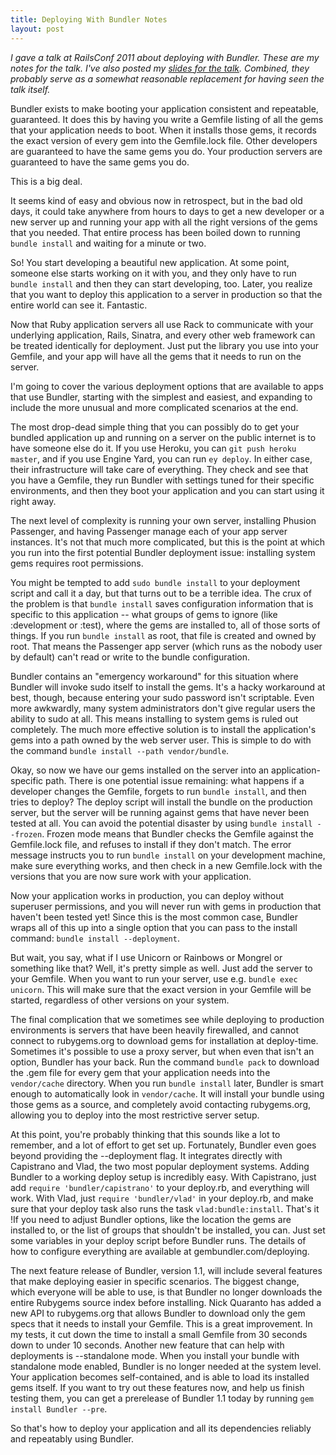 ```yaml
---
title: Deploying With Bundler Notes
layout: post
---
```

_I gave a talk at RailsConf 2011 about deploying with Bundler. These are my notes for the talk. I've also posted my [slides for the talk](/2011/06/11/deploying-with-bundler-slides). Combined, they probably serve as a somewhat reasonable replacement for having seen the talk itself._

Bundler exists to make booting your application consistent and repeatable, guaranteed. It does this by having you write a Gemfile listing of all the gems that your application needs to boot. When it installs those gems, it records the exact version of every gem into the Gemfile.lock file. Other developers are guaranteed to have the same gems you do. Your production servers are guaranteed to have the same gems you do.

This is a big deal.

It seems kind of easy and obvious now in retrospect, but in the bad old days, it could take anywhere from hours to days to get a new developer or a new server up and running your app with all the right versions of the gems that you needed. That entire process has been boiled down to running `bundle install` and waiting for a minute or two.

So! You start developing a beautiful new application. At some point, someone else starts working on it with you, and they only have to run `bundle install` and then they can start developing, too. Later, you realize that you want to deploy this application to a server in production so that the entire world can see it. Fantastic.

Now that Ruby application servers all use Rack to communicate with your underlying application, Rails, Sinatra, and every other web framework can be treated identically for deployment. Just put the library you use into your Gemfile, and your app will have all the gems that it needs to run on the server.

I'm going to cover the various deployment options that are available to apps that use Bundler, starting with the simplest and easiest, and expanding to include the more unusual and more complicated scenarios at the end.

The most drop-dead simple thing that you can possibly do to get your bundled application up and running on a server on the public internet is to have someone else do it. If you use Heroku, you can `git push heroku master`, and if you use Engine Yard, you can run `ey deploy`. In either case, their infrastructure will take care of everything. They check and see that you have a Gemfile, they run Bundler with settings tuned for their specific environments, and then they boot your application and you can start using it right away.

The next level of complexity is running your own server, installing Phusion Passenger, and having Passenger manage each of your app server instances. It's not that much more complicated, but this is the point at which you run into the first potential Bundler deployment issue: installing system gems requires root permissions.

You might be tempted to add `sudo bundle install` to your deployment script and call it a day, but that turns out to be a terrible idea. The crux of the problem is that `bundle install` saves configuration information that is specific to this application -- what groups of gems to ignore (like :development or :test), where the gems are installed to, all of those sorts of things. If you run `bundle install` as root, that file is created and owned by root. That means the Passenger app server (which runs as the nobody user by default) can't read or write to the bundle configuration.

Bundler contains an "emergency workaround" for this situation where Bundler will invoke sudo itself to install the gems. It's a hacky workaround at best, though, because entering your sudo password isn't scriptable. Even more awkwardly, many system administrators don't give regular users the ability to sudo at all. This means installing to system gems is ruled out completely. The much more effective solution is to install the application's gems into a path owned by the web server user. This is simple to do with the command `bundle install --path vendor/bundle`.

Okay, so now we have our gems installed on the server into an application-specific path. There is one potential issue remaining: what happens if a developer changes the Gemfile, forgets to run `bundle install`, and then tries to deploy? The deploy script will install the bundle on the production server, but the server will be running against gems that have never been tested at all. You can avoid the potential disaster by using `bundle install --frozen`. Frozen mode means that Bundler checks the Gemfile against the Gemfile.lock file, and refuses to install if they don't match. The error message instructs you to run `bundle install` on your development machine, make sure everything works, and then check in a new Gemfile.lock with the versions that you are now sure work with your application.

Now your application works in production, you can deploy without superuser permissions, and you will never run with gems in production that haven't been tested yet! Since this is the most common case, Bundler wraps all of this up into a single option that you can pass to the install command: `bundle install --deployment`.

But wait, you say, what if I use Unicorn or Rainbows or Mongrel or something like that? Well, it's pretty simple as well. Just add the server to your Gemfile. When you want to run your server, use e.g. `bundle exec unicorn`. This will make sure that the exact version in your Gemfile will be started, regardless of other versions on your system.

The final complication that we sometimes see while deploying to production environments is servers that have been heavily firewalled, and cannot connect to rubygems.org to download gems for installation at deploy-time. Sometimes it's possible to use a proxy server, but when even that isn't an option, Bundler has your back. Run the command `bundle pack` to download the .gem file for every gem that your application needs into the `vendor/cache` directory. When you run `bundle install` later, Bundler is smart enough to automatically look in `vendor/cache`. It will install your bundle using those gems as a source, and completely avoid contacting rubygems.org, allowing you to deploy into the most restrictive server setup.

At this point, you're probably thinking that this sounds like a lot to remember, and a lot of effort to get set up. Fortunately, Bundler even goes beyond providing the --deployment flag. It integrates directly with Capistrano and Vlad, the two most popular deployment systems. Adding Bundler to a working deploy setup is incredibly easy. With Capistrano, just add `require 'bundler/capistrano'` to your deploy.rb, and everything will work. With Vlad, just `require 'bundler/vlad'` in your deploy.rb, and make sure that your deploy task also runs the task `vlad:bundle:install`. That's it !If you need to adjust Bundler options, like the location the gems are installed to, or the list of groups that shouldn't be installed, you can. Just set some variables in your deploy script before Bundler runs. The details of how to configure everything are available at gembundler.com/deploying.

The next feature release of Bundler, version 1.1, will include several features that make deploying easier in specific scenarios. The biggest change, which everyone will be able to use, is that Bundler no longer downloads the entire Rubygems source index before installing. Nick Quaranto has added a new API to rubygems.org that allows Bundler to download only the gem specs that it needs to install your Gemfile. This is a great improvement. In my tests, it cut down the time to install a small Gemfile from 30 seconds down to under 10 seconds. Another new feature that can help with deployments is --standalone mode. When you install your bundle with standalone mode enabled, Bundler is no longer needed at the system level. Your application becomes self-contained, and is able to load its installed gems itself. If you want to try out these features now, and help us finish testing them, you can get a prerelease of Bundler 1.1 today by running `gem install Bundler --pre`.

So that's how to deploy your application and all its dependencies reliably and repeatably using Bundler.
